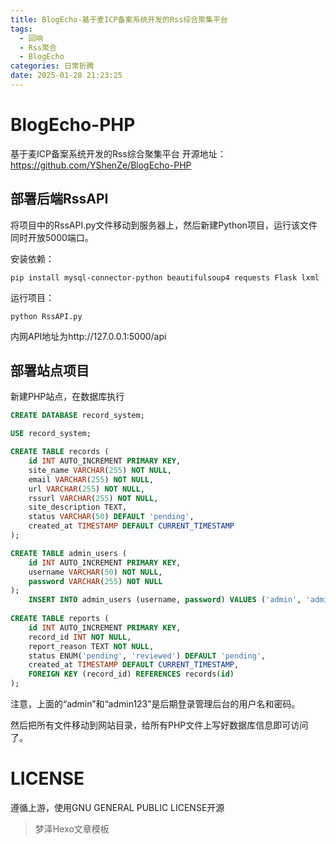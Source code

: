 ```yaml
---
title: BlogEcho-基于麦ICP备案系统开发的Rss综合聚集平台
tags:
  - 回响
  - Rss聚合
  - BlogEcho
categories: 日常折腾
date: 2025-01-28 21:23:25
---
```


# BlogEcho-PHP
基于麦ICP备案系统开发的Rss综合聚集平台
开源地址：https://github.com/YShenZe/BlogEcho-PHP

## 部署后端RssAPI

将项目中的RssAPI.py文件移动到服务器上，然后新建Python项目，运行该文件同时开放5000端口。

安装依赖：
```shell
pip install mysql-connector-python beautifulsoup4 requests Flask lxml
```
运行项目：
```shell
python RssAPI.py
```
内网API地址为http://127.0.0.1:5000/api

## 部署站点项目
新建PHP站点，在数据库执行
```sql
CREATE DATABASE record_system;

USE record_system;

CREATE TABLE records (
    id INT AUTO_INCREMENT PRIMARY KEY,
    site_name VARCHAR(255) NOT NULL,
    email VARCHAR(255) NOT NULL,
    url VARCHAR(255) NOT NULL,
    rssurl VARCHAR(255) NOT NULL,
    site_description TEXT,
    status VARCHAR(50) DEFAULT 'pending',
    created_at TIMESTAMP DEFAULT CURRENT_TIMESTAMP
);

CREATE TABLE admin_users (
    id INT AUTO_INCREMENT PRIMARY KEY,
    username VARCHAR(50) NOT NULL,
    password VARCHAR(255) NOT NULL
);
    INSERT INTO admin_users (username, password) VALUES ('admin', 'admin123');
		
CREATE TABLE reports (
    id INT AUTO_INCREMENT PRIMARY KEY,
    record_id INT NOT NULL,
    report_reason TEXT NOT NULL,
    status ENUM('pending', 'reviewed') DEFAULT 'pending',
    created_at TIMESTAMP DEFAULT CURRENT_TIMESTAMP,
    FOREIGN KEY (record_id) REFERENCES records(id)
);
```
注意，上面的“admin”和“admin123”是后期登录管理后台的用户名和密码。

然后把所有文件移动到网站目录，给所有PHP文件上写好数据库信息即可访问了。

# LICENSE
遵循上游，使用GNU GENERAL PUBLIC LICENSE开源

> 梦泽Hexo文章模板